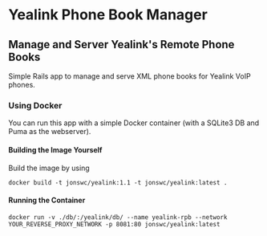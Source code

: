 # Yealink Phone Book Manager
## Manage and Server Yealink's Remote Phone Books

Simple Rails app to manage and serve XML phone books for Yealink VoIP phones.

### Using Docker

You can run this app with a simple Docker container (with a SQLite3 DB and Puma as the webserver).

#### Building the Image Yourself

Build the image by using

```
docker build -t jonswc/yealink:1.1 -t jonswc/yealink:latest .
```



#### Running the Container

```
docker run -v ./db/:/yealink/db/ --name yealink-rpb --network YOUR_REVERSE_PROXY_NETWORK -p 8081:80 jonswc/yealink:latest 
```
